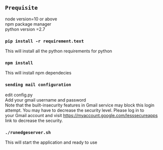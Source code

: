 

## `Prequisite`

node version=10 or above <br />
npm package manager <br />
python version =2.7



### `pip install -r requirement.text `
This will install all the python requirements for python

### `npm install `
This will install npm dependecies

### `sending mail configuration`
edit config.py <br />
Add your gmail username and password <br />
Note that the built-insecurity features in Gmail service may block this login attempt. You may have to decrease the security level. Please log in to<br />
your Gmail account and visit  https://myaccount.google.com/lesssecureapps  link to decrease the security.



### `./runedgeserver.sh`
This will start the application and ready to use




